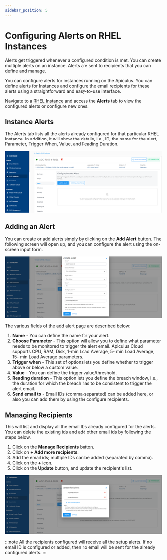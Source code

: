 ```yaml
---
sidebar_position: 5
---
```

# Configuring Alerts on RHEL Instances

Alerts get triggered whenever a configured condition is met. You can create multiple alerts on an instance. Alerts are sent to recipients that you can define and manage.

You can configure alerts for instances running on the Apiculus. You can define alerts for Instances and configure the email recipients for these alerts using a straightforward and easy-to-use interface.

Navigate to a [RHEL Instance](AboutRHELInstances.md) and access the **Alerts** tab to view the configured alerts or configure new ones.
## Instance Alerts

The Alerts tab lists all the alerts already configured for that particular RHEL Instance. In addition, it will show the details, i.e., ID, the name for the alert, Parameter, Trigger When, Value, and Reading Duration.

![Configuring Alerts on RHEL Instances](img/ConfiguringAlerts1.png)

## Adding an Alert

You can create or add alerts simply by clicking on the **Add Alert** button. The following screen will open up, and you can configure the alert using the on-screen input form.

![Configuring Alerts on Linux Instances](img/ConfiguringAlerts2.png)

The various fields of the add alert page are described below:

1. **Name** - You can define the name for your alert.
2. **Choose Parameter** - This option will allow you to define what parameter needs to be monitored to trigger the alert email. Apiculus Cloud supports CPU, RAM, Disk, 1-min Load Average, 5- min Load Average, 15- min Load Average parameters.
3. **Trigger when** - This set of options lets you define whether to trigger above or below a custom value.
4. **Value** - You can define the trigger value/threshold.
5. **Reading duration** - This option lets you define the breach window, i.e., the duration for which the breach has to be consistent to trigger the alert email.
6. **Send email to** - Email IDs (comma-separated) can be added here, or also you can add them by using the configure recipients.

## Managing Recipients

This will list and display all the email IDs already configured for the alerts. You can delete the existing ids and add other email ids by following the steps below.

1. Click on the **Manage Recipients** button.
2. Click on **+ Add more recipients**.
3. Add the email ids; multiple IDs can be added (separated by comma).
4. Click on the **+** icon.
5. Click on the **Update** button, and update the recipient's list.

![Configuring Alerts on Linux Instances](img/ConfiguringAlerts3.png)

:::note
All the recipients configured will receive all the setup alerts. If no email ID is configured or added, then no email will be sent for the already configured alerts.
:::
